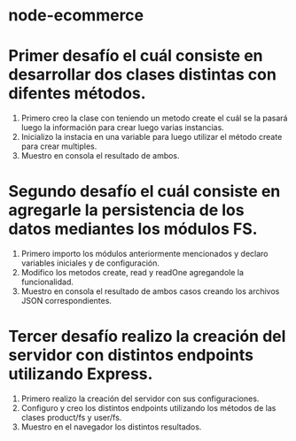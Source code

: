 # node-ecommerce

# Primer desafío el cuál consiste en desarrollar dos clases distintas con difentes métodos.

1. Primero creo la clase con teniendo un metodo create el cuál se la pasará luego la información para crear luego varias instancias.
2. Inicializo la instacia en una variable para luego utilizar el método create para crear multiples.
3. Muestro en consola el resultado de ambos.

# Segundo desafío el cuál consiste en agregarle la persistencia de los datos mediantes los módulos FS.

1. Primero importo los módulos anteriormente mencionados y declaro variables iniciales y de configuración.
2. Modifico los metodos create, read y readOne agregandole la funcionalidad.
3. Muestro en consola el resultado de ambos casos creando los archivos JSON correspondientes.

# Tercer desafío realizo la creación del servidor con distintos endpoints utilizando Express.

1. Primero realizo la creación del servidor con sus configuraciones.
2. Configuro y creo los distintos endpoints utilizando los métodos de las clases product/fs y user/fs.
3. Muestro en el navegador los distintos resultados.
